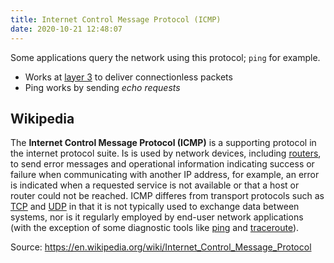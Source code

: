 ```yaml
---
title: Internet Control Message Protocol (ICMP)
date: 2020-10-21 12:48:07
---
```


Some applications query the network using this protocol; `ping` for example.

* Works at [layer 3](2020-10-10--18-44-39Z--layer_3.md) to deliver connectionless packets
* Ping works by sending *echo requests*

## Wikipedia

The **Internet Control Message Protocol (ICMP)** is a supporting protocol in the
internet protocol suite. Is is used by network devices, including
[routers](2020-10-10--18-08-51Z--router.md), to send error messages and
operational information indicating success or failure when communicating with
another IP address, for example, an error is indicated when a requested service
is not available or that a host or router could not be reached. ICMP differes
from transport protocols such as [TCP](2020-10-10--18-12-22Z--tcp.md) and
[UDP](2020-10-11--17-36-54Z--udp.md) in that it is not typically used to
exchange data between systems, nor is it regularly employed by end-user network
applications (with the exception of some diagnostic tools like [ping](2021-06-14--06-44-11Z--ping.md) and
[traceroute](2021-06-14--06-45-32Z--traceroute.md)).

Source: https://en.wikipedia.org/wiki/Internet_Control_Message_Protocol

